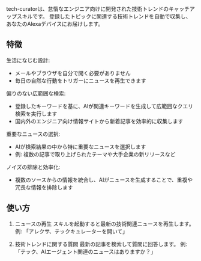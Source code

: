 tech-curatorは、怠惰なエンジニア向けに開発された技術トレンドのキャッチアップスキルです。
登録したトピックに関連する技術トレンドを自動で収集し、あなたのAlexaデバイスにお届けします。

## 特徴

生活になじむ設計:
- メールやブラウザを自分で開く必要がありません
- 毎日の自然な行動をトリガーにニュースを再生できます

偏りのない広範囲な検索:
- 登録したキーワードを基に、AIが関連キーワードを生成して広範囲なクエリ検索を実行します
- 国内外のエンジニア向け情報サイトから新着記事を効率的に収集します

重要なニュースの選択:
- AIが検索結果の中から特に重要なニュースを選択します
- 例: 複数の記事で取り上げられたテーマや大手企業の新リリースなど

ノイズの排除と効率化:
- 複数のソースからの情報を統合し、AIがニュースを生成することで、重複や冗長な情報を排除します

## 使い方

1. ニュースの再生
スキルを起動すると最新の技術関連ニュースを再生します。
例: 「アレクサ、テックキュレーターを開いて」

2. 技術トレンドに関する質問
最新の記事を検索して質問に回答します。
例: 「テック、AIエージェント関連のニュースはありますか？」
